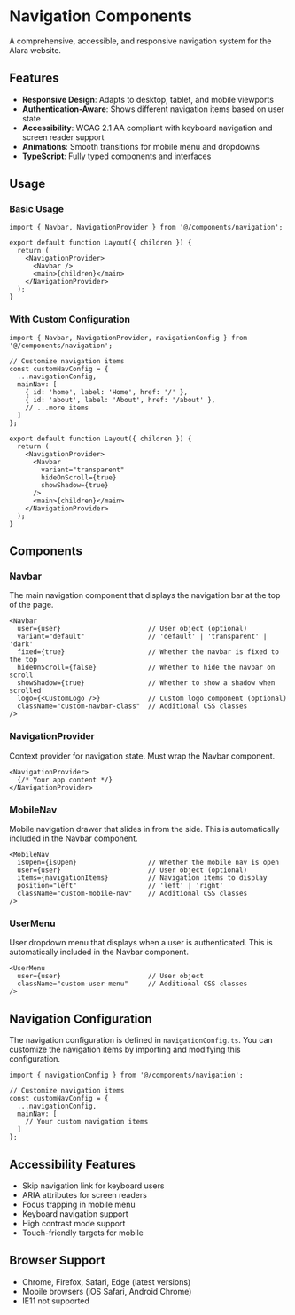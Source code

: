 # Navigation Components

A comprehensive, accessible, and responsive navigation system for the Alara website.

## Features

- **Responsive Design**: Adapts to desktop, tablet, and mobile viewports
- **Authentication-Aware**: Shows different navigation items based on user state
- **Accessibility**: WCAG 2.1 AA compliant with keyboard navigation and screen reader support
- **Animations**: Smooth transitions for mobile menu and dropdowns
- **TypeScript**: Fully typed components and interfaces

## Usage

### Basic Usage

```tsx
import { Navbar, NavigationProvider } from '@/components/navigation';

export default function Layout({ children }) {
  return (
    <NavigationProvider>
      <Navbar />
      <main>{children}</main>
    </NavigationProvider>
  );
}
```

### With Custom Configuration

```tsx
import { Navbar, NavigationProvider, navigationConfig } from '@/components/navigation';

// Customize navigation items
const customNavConfig = {
  ...navigationConfig,
  mainNav: [
    { id: 'home', label: 'Home', href: '/' },
    { id: 'about', label: 'About', href: '/about' },
    // ...more items
  ]
};

export default function Layout({ children }) {
  return (
    <NavigationProvider>
      <Navbar 
        variant="transparent"
        hideOnScroll={true}
        showShadow={true}
      />
      <main>{children}</main>
    </NavigationProvider>
  );
}
```

## Components

### Navbar

The main navigation component that displays the navigation bar at the top of the page.

```tsx
<Navbar
  user={user}                      // User object (optional)
  variant="default"                // 'default' | 'transparent' | 'dark'
  fixed={true}                     // Whether the navbar is fixed to the top
  hideOnScroll={false}             // Whether to hide the navbar on scroll
  showShadow={true}                // Whether to show a shadow when scrolled
  logo={<CustomLogo />}            // Custom logo component (optional)
  className="custom-navbar-class"  // Additional CSS classes
/>
```

### NavigationProvider

Context provider for navigation state. Must wrap the Navbar component.

```tsx
<NavigationProvider>
  {/* Your app content */}
</NavigationProvider>
```

### MobileNav

Mobile navigation drawer that slides in from the side. This is automatically included in the Navbar component.

```tsx
<MobileNav
  isOpen={isOpen}                  // Whether the mobile nav is open
  user={user}                      // User object (optional)
  items={navigationItems}          // Navigation items to display
  position="left"                  // 'left' | 'right'
  className="custom-mobile-nav"    // Additional CSS classes
/>
```

### UserMenu

User dropdown menu that displays when a user is authenticated. This is automatically included in the Navbar component.

```tsx
<UserMenu
  user={user}                      // User object
  className="custom-user-menu"     // Additional CSS classes
/>
```

## Navigation Configuration

The navigation configuration is defined in `navigationConfig.ts`. You can customize the navigation items by importing and modifying this configuration.

```tsx
import { navigationConfig } from '@/components/navigation';

// Customize navigation items
const customNavConfig = {
  ...navigationConfig,
  mainNav: [
    // Your custom navigation items
  ]
};
```

## Accessibility Features

- Skip navigation link for keyboard users
- ARIA attributes for screen readers
- Focus trapping in mobile menu
- Keyboard navigation support
- High contrast mode support
- Touch-friendly targets for mobile

## Browser Support

- Chrome, Firefox, Safari, Edge (latest versions)
- Mobile browsers (iOS Safari, Android Chrome)
- IE11 not supported